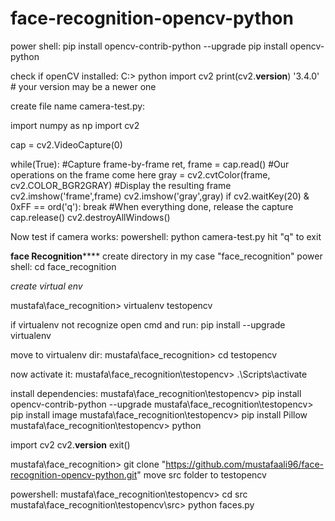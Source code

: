 # face-recognition-opencv-python
power shell:
pip install opencv-contrib-python --upgrade
pip install opencv-python

check if openCV installed: 
C:\> python
import cv2
print(cv2.__version__)
'3.4.0' # your version may be a newer one

create file name camera-test.py:

import numpy as np
import cv2

cap = cv2.VideoCapture(0)

while(True):
    #Capture frame-by-frame
    ret, frame = cap.read()
    #Our operations on the frame come here
    gray = cv2.cvtColor(frame, cv2.COLOR_BGR2GRAY)
    #Display the resulting frame
    cv2.imshow('frame',frame)
    cv2.imshow('gray',gray)
    if cv2.waitKey(20) & 0xFF == ord('q'):
        break
    #When everything done, release the capture
cap.release()
cv2.destroyAllWindows()

Now test if camera works:
powershell: python camera-test.py
hit "q" to exit


**********face Recognition**************
create directory
in my case "face_recognition" 
power shell: cd face_recognition

*create virtual env*

mustafa\face_recognition> virtualenv testopencv

if virtualenv not recognize open cmd and run: 
pip install --upgrade virtualenv

move to virtualenv dir: 
mustafa\face_recognition> cd testopencv

now activate it:
mustafa\face_recognition\testopencv> .\Scripts\activate

install dependencies: 
mustafa\face_recognition\testopencv> pip install opencv-contrib-python --upgrade
mustafa\face_recognition\testopencv> pip install image
mustafa\face_recognition\testopencv> pip install Pillow
mustafa\face_recognition\testopencv> python

import cv2
cv2.__version__
exit()

mustafa\face_recognition> git clone "https://github.com/mustafaali96/face-recognition-opencv-python.git"
move src folder to testopencv

powershell:
mustafa\face_recognition\testopencv> cd src
mustafa\face_recognition\testopencv\src> python faces.py
